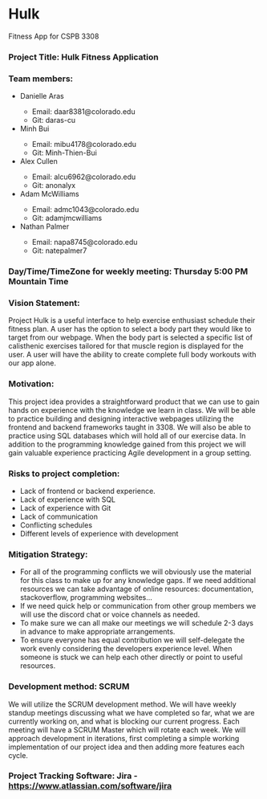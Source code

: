 # Hulk
Fitness App for CSPB 3308

### Project Title: Hulk Fitness Application

### Team members: 
<ul>
  <li>Danielle Aras</li>
    <ul>
        <li>Email: daar8381@colorado.edu</li>
        <li>Git: daras-cu</li>
    </ul>
  <li>Minh Bui</li>
    <ul>
        <li>Email: mibu4178@colorado.edu</li>
        <li>Git: Minh-Thien-Bui</li>
    </ul>
  <li>Alex Cullen</li>
    <ul>
        <li>Email: alcu6962@colorado.edu</li>
        <li>Git: anonalyx</li>
    </ul>
   <li>Adam McWilliams</li>
    <ul>
      <li>Email: admc1043@colorado.edu</li>
      <li>Git: adamjmcwilliams</li>
    </ul>
  <li>Nathan Palmer</li>
    <ul>
        <li>Email: napa8745@colorado.edu</li>
        <li>Git: natepalmer7</li>
    </ul>
  </ul>

### Day/Time/TimeZone for weekly meeting: Thursday 5:00 PM Mountain Time

### Vision Statement: 
Project Hulk is a useful interface to help exercise enthusiast schedule their fitness plan. A user has the option to select a body part they would like to target from our webpage. When the body part is selected a specific list of calisthenic exercises tailored for that muscle region is displayed for the user. A user will have the ability to create complete full body workouts with our app alone.

### Motivation: 
This project idea provides a straightforward product that we can use to gain hands on experience with the knowledge we learn in class.  We will be able to practice building and designing interactive webpages utilizing the frontend and backend frameworks taught in 3308. We will also be able to practice using SQL databases which will hold all of our exercise data. In addition to the programming knowledge gained from this project we will gain valuable experience practicing Agile development in a group setting.

### Risks to project completion:
-	Lack of frontend or backend experience.
-	Lack of experience with SQL 
-	Lack of experience with Git
-	Lack of communication 
- Conflicting schedules
-	Different levels of experience with development


### Mitigation Strategy:
-	For all of the programming conflicts we will obviously use the material for this class to make up for any knowledge gaps. If we need additional resources we can take advantage of online resources: documentation, stackoverflow, programming websites…
- If we need quick help or communication from other group members we will use the discord chat or voice channels as needed.
-	To make sure we can all make our meetings we will schedule 2-3 days in advance to make appropriate arrangements. 
-	To ensure everyone has equal contribution we will self-delegate the work evenly considering the developers experience level. When someone is stuck we can help each other directly or point to useful resources.

### Development method: SCRUM
We will utilize the SCRUM development method. We will have weekly standup meetings discussing what we have completed so far, what we are currently working on, and what is blocking our current progress. Each meeting will have a SCRUM Master which will rotate each week. We will approach development in iterations, first completing a simple working implementation of our project idea and then adding more features each cycle.

### Project Tracking Software: Jira - https://www.atlassian.com/software/jira


